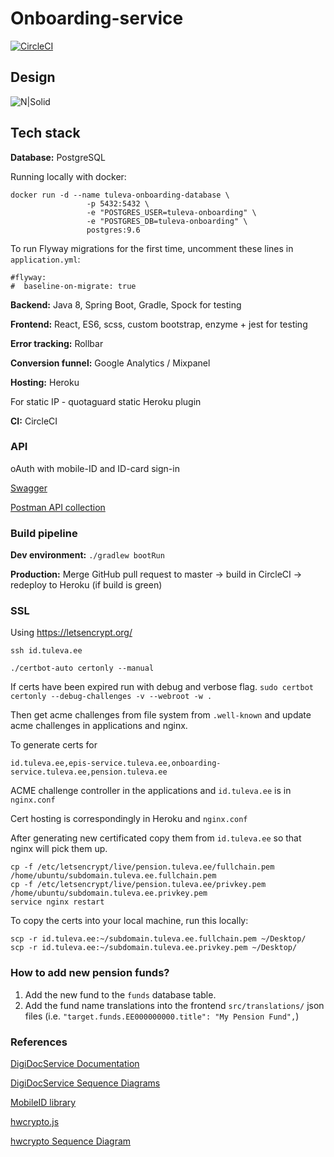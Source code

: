 # Onboarding-service

[![CircleCI](https://circleci.com/gh/TulevaEE/onboarding-service/tree/master.svg?style=shield)](https://circleci.com/gh/TulevaEE/onboarding-service/tree/master)

## Design

![N|Solid](reference/design.png)

## Tech stack

**Database:**
PostgreSQL

Running locally with docker:
```
docker run -d --name tuleva-onboarding-database \
                 -p 5432:5432 \
                 -e "POSTGRES_USER=tuleva-onboarding" \
                 -e "POSTGRES_DB=tuleva-onboarding" \
                 postgres:9.6
```

To run Flyway migrations for the first time, uncomment these lines in `application.yml`:
```
#flyway:
#  baseline-on-migrate: true
```

**Backend:**
Java 8, Spring Boot, Gradle, Spock for testing

**Frontend:**
React, ES6, scss, custom bootstrap, enzyme + jest for testing


**Error tracking:**
Rollbar

**Conversion funnel:**
Google Analytics / Mixpanel

**Hosting:**
Heroku

For static IP - quotaguard static Heroku plugin

**CI:**
CircleCI

### API
oAuth with mobile-ID and ID-card sign-in

[Swagger](https://onboarding-service.tuleva.ee/swagger-ui.html)

[Postman API collection](reference/api.postman_collection)

### Build pipeline

**Dev environment:**
`./gradlew bootRun`

**Production:**
Merge GitHub pull request to master -> build in CircleCI -> redeploy to Heroku (if build is green)

### SSL
Using https://letsencrypt.org/

`ssh id.tuleva.ee`

`./certbot-auto certonly --manual`

If certs have been expired run with debug and verbose flag.
`sudo certbot certonly --debug-challenges -v --webroot -w .`

Then get acme challenges from file system from `.well-known` and update acme challenges in applications and nginx.

To generate certs for

`id.tuleva.ee,epis-service.tuleva.ee,onboarding-service.tuleva.ee,pension.tuleva.ee`

ACME challenge controller in the applications and `id.tuleva.ee` is in `nginx.conf`

Cert hosting is correspondingly in Heroku and `nginx.conf`

After generating new certificated copy them from `id.tuleva.ee` so that nginx will pick them up.

```
cp -f /etc/letsencrypt/live/pension.tuleva.ee/fullchain.pem /home/ubuntu/subdomain.tuleva.ee.fullchain.pem
cp -f /etc/letsencrypt/live/pension.tuleva.ee/privkey.pem /home/ubuntu/subdomain.tuleva.ee.privkey.pem
service nginx restart
```

To copy the certs into your local machine, run this locally:
```
scp -r id.tuleva.ee:~/subdomain.tuleva.ee.fullchain.pem ~/Desktop/
scp -r id.tuleva.ee:~/subdomain.tuleva.ee.privkey.pem ~/Desktop/
```

### How to add new pension funds?
1. Add the new fund to the `funds` database table.
2. Add the fund name translations into the frontend `src/translations/` json files (i.e. `"target.funds.EE000000000.title": "My Pension Fund",`)

### References

[DigiDocService Documentation](http://sk-eid.github.io/dds-documentation/)

[DigiDocService Sequence Diagrams](https://eid.eesti.ee/index.php/Sample_applications#Web_form)

[MobileID library](https://github.com/ErkoRisthein/mobileid)

[hwcrypto.js](https://hwcrypto.github.io/)

[hwcrypto Sequence Diagram](https://github.com/hwcrypto/hwcrypto.js/wiki/SequenceDiagram)
